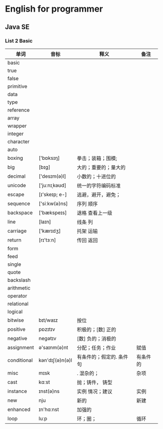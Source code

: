 # English for programmer
## Java SE 
### List 2 Basic

|单词|音标|释义|备注|
|---|---|---|---|
|basic||||
|true||||
|false||||121312
|primitive||||
|data||||
|type||||
|reference||||
|array||||
|wrapper||||
|integer||||
|character||||
|auto||||
|boxing|['bɒksɪŋ]|拳击；装箱；围模;||
|big|[bɪg]| 大的；重要的；量大的||
|decimal|['desɪm(ə)l]|小数的；十进位的||
|unicode|['juːnɪˌkəʊd]|统一的字符编码标准||
|escape|[ɪ'skeɪp; e-]|逃避，避开，避免；||
|sequence|['siːkw(ə)ns]|序列 顺序||
|backspace|['bækspeɪs]|退格 查看上一级||
|line|[laɪn]|线条 列||
|carriage|['kærɪdʒ]|托架 运输||
|return|[rɪ'tɜːn] |传回 返回||
|form||||
|feed||||
|single||||
|quote||||
|backslash||||
|arithmetic||||
|operator||||
|relational||||
|logical||||
|bitwise|bɪt/waɪz|按位||
|positive|pɒzɪtɪv|积极的；[数] 正的||
|negative|negətɪv| [数] 负的；消极的||
|assignment|ə'saɪnm(ə)nt|分配；任务；作业|赋值|
|conditional|kən'dɪʃ(ə)n(ə)l| 有条件的；假定的. 条件句|有条件的|
|misc|mɪsk|. 混杂的；|杂项|
|cast|kɑːst|抛；铸件， 铸型||
|instance|ɪnst(ə)ns| 实例 情况；建议|实例|
|new|nju|新的|新建|
|enhanced|ɪn'hɑːnst|加强的||
|loop|luːp|环；圈；|循环|